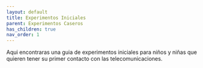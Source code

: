 ```yaml
---
layout: default
title: Experimentos Iniciales
parent: Experimentos Caseros
has_children: true
nav_order: 1
---
```


Aqui encontraras una guia de experimentos iniciales para niños y niñas que quieren tener su primer contacto con las telecomunicaciones.